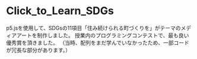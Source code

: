 # Click_to_Learn_SDGs
p5.jsを使用して、SDGsの11項目「住み続けられる町づくりを」がテーマのメディアアートを制作しました。 授業内のプログラミングコンテストで、最も良い優秀賞を頂きました。  （当時、配列をまだ学んでいなかったため、一部コードが冗長な部分があります。）
